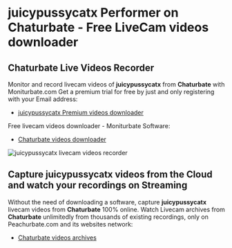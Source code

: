 # juicypussycatx Performer on Chaturbate - Free LiveCam videos downloader

## Chaturbate Live Videos Recorder

Monitor and record livecam videos of **juicypussycatx** from **Chaturbate** with Moniturbate.com
Get a premium trial for free by just and only registering with your Email address:
* [juicypussycatx Premium videos downloader](https://moniturbate.com/request-demo-licence-key.html)

Free livecam videos downloader - Moniturbate Software:
* [Chaturbate videos downloader](https://moniturbate.com/moniturbate-download-software.html)

![juicypussycatx livecam videos recorder](https://peachurnet.com/templates/moniturbate-software.png)


## Capture juicypussycatx videos from the Cloud and watch your recordings on Streaming

Without the need of downloading a software, capture **juicypussycatx** livecam videos from **Chaturbate** 100% online.
Watch Livecam archives from **Chaturbate** unlimitedly from thousands of existing recordings, only on Peachurbate.com and its websites network:
* [Chaturbate videos archives](https://peachurnet.com/)
